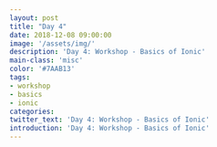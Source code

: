```yaml
---
layout: post
title: "Day 4"
date: 2018-12-08 09:00:00
image: '/assets/img/'
description: 'Day 4: Workshop - Basics of Ionic'
main-class: 'misc'
color: '#7AAB13'
tags:
- workshop
- basics
- ionic
categories:
twitter_text: 'Day 4: Workshop - Basics of Ionic'
introduction: 'Day 4: Workshop - Basics of Ionic'
---
```

